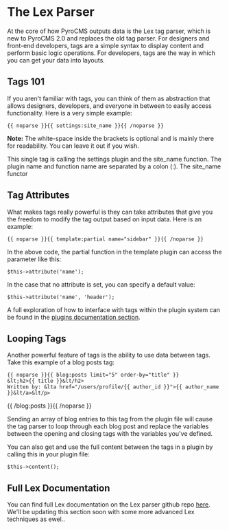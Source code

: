 # The Lex Parser

At the core of how PyroCMS outputs data is the Lex tag parser, which is new to PyroCMS 2.0 and replaces the old tag parser. For designers and front-end developers, tags are a simple syntax to display content and perform basic logic operations. For developers, tags are the way in which you can get your data into layouts.

## Tags 101

If you aren't familiar with tags, you can think of them as abstraction that allows designers, developers, and everyone in between to easily access functionality. Here is a very simple example:

	{{ noparse }}{{ settings:site_name }}{{ /noparse }}

<div class="tip"><strong>Note:</strong> The white-space inside the brackets is optional and is mainly there for readability. You can leave it out if you wish.</div>

This single tag is calling the settings plugin and the site&#95;name function. The plugin name and function name are separated by a colon (:). The site&#95;name functor

## Tag Attributes

What makes tags really powerful is they can take attributes that give you the freedom to modify the tag output based on input data. Here is an example:

	{{ noparse }}{{ template:partial name="sidebar" }}{{ /noparse }}

In the above code, the partial function in the template plugin can access the parameter like this:

	$this->attribute('name');

In the case that no attribute is set, you can specify a default value:

	$this->attribute('name', 'header');

A full exploration of how to interface with tags within the plugin system can be found in the <a href="">plugins documentation section</a>.

## Looping Tags

Another powerful feature of tags is the ability to use data between tags. Take this example of a blog posts tag:

	{{ noparse }}{{ blog:posts limit="5" order-by="title" }}
	&lt;h2>{{ title }}&lt/h2>
	Written by: &lta href="/users/profile/{{ author_id }}">{{ author_name }}&lt/a>&lt/p>
{{ /blog:posts  }}{{ /noparse }}

Sending an array of blog entries to this tag from the plugin file will cause the tag parser to loop through each blog post and replace the variables between the opening and closing tags with the variables you've defined.

You can also get and use the full content between the tags in a plugin by calling this in your plugin file:

	$this->content();

## Full Lex Documentation

You can find full Lex documentation on the Lex parser github repo <a href="https://github.com/happyninjas/lex">here</a>. We'll be updating this section soon with some more advanced Lex techniques as ewel..

